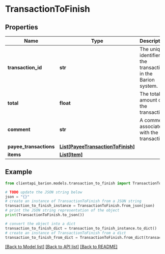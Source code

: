# TransactionToFinish


## Properties

Name | Type | Description | Notes
------------ | ------------- | ------------- | -------------
**transaction_id** | **str** | The unique identifier of the transaction in the Barion system. | 
**total** | **float** | The total amount of the transaction. | 
**comment** | **str** | A comment associated with the transaction. | [optional] 
**payee_transactions** | [**List[PayeeTransactionToFinish]**](PayeeTransactionToFinish.md) |  | [optional] 
**items** | [**List[Item]**](Item.md) |  | [optional] 

## Example

```python
from clientapi_barion.models.transaction_to_finish import TransactionToFinish

# TODO update the JSON string below
json = "{}"
# create an instance of TransactionToFinish from a JSON string
transaction_to_finish_instance = TransactionToFinish.from_json(json)
# print the JSON string representation of the object
print(TransactionToFinish.to_json())

# convert the object into a dict
transaction_to_finish_dict = transaction_to_finish_instance.to_dict()
# create an instance of TransactionToFinish from a dict
transaction_to_finish_from_dict = TransactionToFinish.from_dict(transaction_to_finish_dict)
```
[[Back to Model list]](../README.md#documentation-for-models) [[Back to API list]](../README.md#documentation-for-api-endpoints) [[Back to README]](../README.md)


